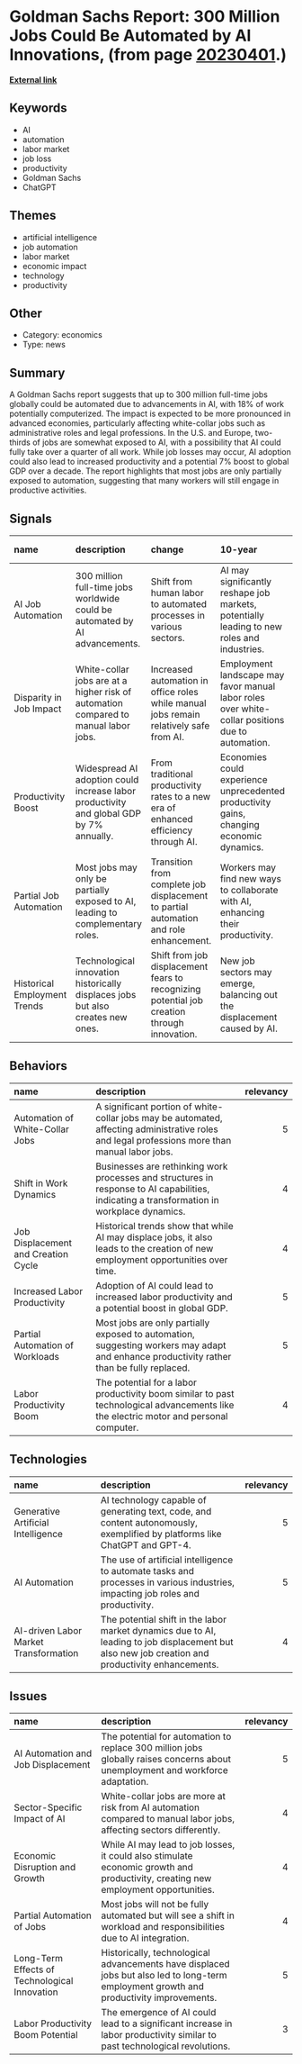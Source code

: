 # __Goldman Sachs Report: 300 Million Jobs Could Be Automated by AI Innovations__, (from page [20230401](https://kghosh.substack.com/p/20230401).)

__[External link](https://edition.cnn.com/2023/03/29/tech/chatgpt-ai-automation-jobs-impact-intl-hnk/index.html)__



## Keywords

* AI
* automation
* labor market
* job loss
* productivity
* Goldman Sachs
* ChatGPT

## Themes

* artificial intelligence
* job automation
* labor market
* economic impact
* technology
* productivity

## Other

* Category: economics
* Type: news

## Summary

A Goldman Sachs report suggests that up to 300 million full-time jobs globally could be automated due to advancements in AI, with 18% of work potentially computerized. The impact is expected to be more pronounced in advanced economies, particularly affecting white-collar jobs such as administrative roles and legal professions. In the U.S. and Europe, two-thirds of jobs are somewhat exposed to AI, with a possibility that AI could fully take over a quarter of all work. While job losses may occur, AI adoption could also lead to increased productivity and a potential 7% boost to global GDP over a decade. The report highlights that most jobs are only partially exposed to automation, suggesting that many workers will still engage in productive activities.

## Signals

| name                         | description                                                                             | change                                                                                      | 10-year                                                                                          | driving-force                                                                |   relevancy |
|:-----------------------------|:----------------------------------------------------------------------------------------|:--------------------------------------------------------------------------------------------|:-------------------------------------------------------------------------------------------------|:-----------------------------------------------------------------------------|------------:|
| AI Job Automation            | 300 million full-time jobs worldwide could be automated by AI advancements.             | Shift from human labor to automated processes in various sectors.                           | AI may significantly reshape job markets, potentially leading to new roles and industries.       | The rapid development and deployment of generative AI technologies.          |           5 |
| Disparity in Job Impact      | White-collar jobs are at a higher risk of automation compared to manual labor jobs.     | Increased automation in office roles while manual jobs remain relatively safe from AI.      | Employment landscape may favor manual labor roles over white-collar positions due to automation. | The nature of tasks performed in white-collar versus manual labor jobs.      |           4 |
| Productivity Boost           | Widespread AI adoption could increase labor productivity and global GDP by 7% annually. | From traditional productivity rates to a new era of enhanced efficiency through AI.         | Economies could experience unprecedented productivity gains, changing economic dynamics.         | The efficiency and capabilities of generative AI technologies.               |           4 |
| Partial Job Automation       | Most jobs may only be partially exposed to AI, leading to complementary roles.          | Transition from complete job displacement to partial automation and role enhancement.       | Workers may find new ways to collaborate with AI, enhancing their productivity.                  | The need for human oversight and creativity in AI applications.              |           4 |
| Historical Employment Trends | Technological innovation historically displaces jobs but also creates new ones.         | Shift from job displacement fears to recognizing potential job creation through innovation. | New job sectors may emerge, balancing out the displacement caused by AI.                         | The cyclical nature of technological advancement and labor market evolution. |           4 |

## Behaviors

| name                                | description                                                                                                                                    |   relevancy |
|:------------------------------------|:-----------------------------------------------------------------------------------------------------------------------------------------------|------------:|
| Automation of White-Collar Jobs     | A significant portion of white-collar jobs may be automated, affecting administrative roles and legal professions more than manual labor jobs. |           5 |
| Shift in Work Dynamics              | Businesses are rethinking work processes and structures in response to AI capabilities, indicating a transformation in workplace dynamics.     |           4 |
| Job Displacement and Creation Cycle | Historical trends show that while AI may displace jobs, it also leads to the creation of new employment opportunities over time.               |           4 |
| Increased Labor Productivity        | Adoption of AI could lead to increased labor productivity and a potential boost in global GDP.                                                 |           5 |
| Partial Automation of Workloads     | Most jobs are only partially exposed to automation, suggesting workers may adapt and enhance productivity rather than be fully replaced.       |           5 |
| Labor Productivity Boom             | The potential for a labor productivity boom similar to past technological advancements like the electric motor and personal computer.          |           4 |

## Technologies

| name                                  | description                                                                                                                                      |   relevancy |
|:--------------------------------------|:-------------------------------------------------------------------------------------------------------------------------------------------------|------------:|
| Generative Artificial Intelligence    | AI technology capable of generating text, code, and content autonomously, exemplified by platforms like ChatGPT and GPT-4.                       |           5 |
| AI Automation                         | The use of artificial intelligence to automate tasks and processes in various industries, impacting job roles and productivity.                  |           5 |
| AI-driven Labor Market Transformation | The potential shift in the labor market dynamics due to AI, leading to job displacement but also new job creation and productivity enhancements. |           4 |

## Issues

| name                                          | description                                                                                                                             |   relevancy |
|:----------------------------------------------|:----------------------------------------------------------------------------------------------------------------------------------------|------------:|
| AI Automation and Job Displacement            | The potential for automation to replace 300 million jobs globally raises concerns about unemployment and workforce adaptation.          |           5 |
| Sector-Specific Impact of AI                  | White-collar jobs are more at risk from AI automation compared to manual labor jobs, affecting sectors differently.                     |           4 |
| Economic Disruption and Growth                | While AI may lead to job losses, it could also stimulate economic growth and productivity, creating new employment opportunities.       |           4 |
| Partial Automation of Jobs                    | Most jobs will not be fully automated but will see a shift in workload and responsibilities due to AI integration.                      |           4 |
| Long-Term Effects of Technological Innovation | Historically, technological advancements have displaced jobs but also led to long-term employment growth and productivity improvements. |           5 |
| Labor Productivity Boom Potential             | The emergence of AI could lead to a significant increase in labor productivity similar to past technological revolutions.               |           3 |